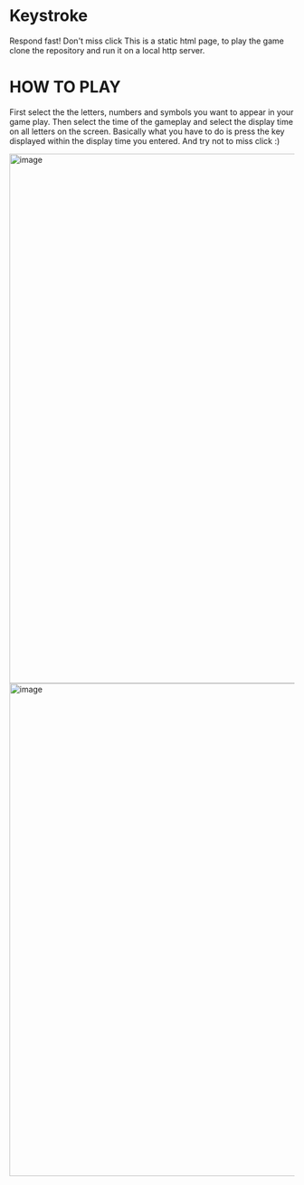 # Keystroke
Respond fast! Don't miss click
This is a static html page, to play the game clone the repository and run it on a local http server.

# HOW TO PLAY
First select the the letters, numbers and symbols you want to appear in your game play. Then select the time of the gameplay and select the display time on all letters on the screen. 
Basically what you have to do is press the key displayed within the display time you entered. 
And try not to miss click :) 

<img width="936" alt="image" src="https://github.com/SintaxBaz/Keystroke/assets/109919061/704541ed-76c9-4cd5-962f-2479b524064a">

<img width="871" alt="image" src="https://github.com/SintaxBaz/Keystroke/assets/109919061/432da7cf-0b23-4367-a3e5-40fabf85e70e">
